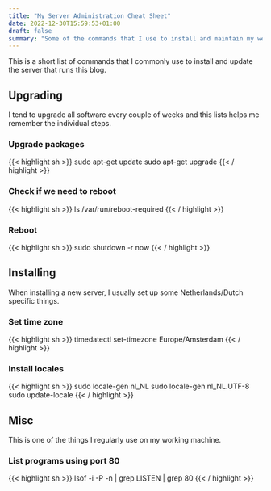 ```yaml
---
title: "My Server Administration Cheat Sheet"
date: 2022-12-30T15:59:53+01:00
draft: false
summary: "Some of the commands that I use to install and maintain my web server."
---
```

This is a short list of commands that I commonly use to install and update the server that runs this blog.

## Upgrading

I tend to upgrade all software every couple of weeks and this lists helps me remember the individual steps.

### Upgrade packages
{{< highlight sh >}}
sudo apt-get update
sudo apt-get upgrade
{{< / highlight >}}

### Check if we need to reboot
{{< highlight sh >}}
ls /var/run/reboot-required
{{< / highlight >}}

### Reboot
{{< highlight sh >}}
sudo shutdown -r now
{{< / highlight >}}

## Installing

When installing a new server, I usually set up some Netherlands/Dutch specific things.

### Set time zone
{{< highlight sh >}}
timedatectl set-timezone Europe/Amsterdam
{{< / highlight >}}

### Install locales
{{< highlight sh >}}
sudo locale-gen nl_NL
sudo locale-gen nl_NL.UTF-8
sudo update-locale
{{< / highlight >}}

## Misc

This is one of the things I regularly use on my working machine.

### List programs using port 80
{{< highlight sh >}}
lsof -i -P -n | grep LISTEN | grep 80
{{< / highlight >}}
